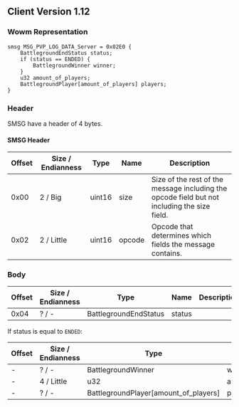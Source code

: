 ## Client Version 1.12

### Wowm Representation
```rust,ignore
smsg MSG_PVP_LOG_DATA_Server = 0x02E0 {
    BattlegroundEndStatus status;    
    if (status == ENDED) {        
        BattlegroundWinner winner;        
    }    
    u32 amount_of_players;    
    BattlegroundPlayer[amount_of_players] players;    
}

```
### Header
SMSG have a header of 4 bytes.

#### SMSG Header
| Offset | Size / Endianness | Type   | Name   | Description |
| ------ | ----------------- | ------ | ------ | ----------- |
| 0x00   | 2 / Big           | uint16 | size   | Size of the rest of the message including the opcode field but not including the size field.|
| 0x02   | 2 / Little        | uint16 | opcode | Opcode that determines which fields the message contains.|
### Body
| Offset | Size / Endianness | Type | Name | Description |
| ------ | ----------------- | ---- | ---- | ----------- |
| 0x04 | ? / - | BattlegroundEndStatus | status |  |

If status is equal to `ENDED`:

| Offset | Size / Endianness | Type | Name | Description |
| ------ | ----------------- | ---- | ---- | ----------- |
| - | ? / - | BattlegroundWinner | winner |  |
| - | 4 / Little | u32 | amount_of_players |  |
| - | ? / - | BattlegroundPlayer[amount_of_players] | players |  |
